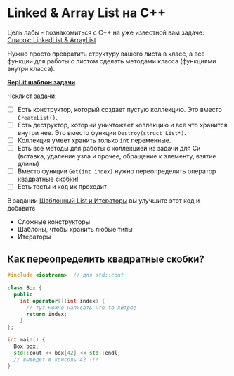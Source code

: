 # Linked & Array List на С++

Цель лабы - познакомиться с С++ на уже известной вам задаче:  [Список: LinkedList & ArrayList](/tasks_1/Список-LinkedList-&-ArrayList.md)

Нужно просто превратить структуру вашего листа в класс, а все функции для работы с листом сделать методами класса (функциями внутри класса).

[**Repl.it шаблон задачи**](https://repl.it/@IlyaSiganov/ListCPP#main.cpp)

Чеклист задачи:

- [ ]  Есть конструктор, который создает пустую коллекцию. Это вместо `CreateList()`.
- [ ]  Есть деструктор, который уничтожает коллекцию и всё что хранится внутри нее. Это вместо функции `Destroy(struct List*)`.
- [ ]  Коллекция умеет хранить только `int` переменные.
- [ ]  Есть все методы для работы с коллекцией из задачи для Си (вставка, удаление узла и прочее, обращение к элементу, взятие длины)
- [ ]  Вместо функции `Get(int index)` нужно переопределить оператор квадратные скобки!
- [ ]  Есть тесты и код их проходит

В задании [Шаблонный List и Итераторы](/tasks_2/Шаблонный-List-и-Итераторы.md)  вы улучшите этот код и добавите

- Сложные конструкторы
- Шаблоны, чтобы хранить любые типы
- Итераторы

## Как переопределить квадратные скобки?

```cpp
#include <iostream>  // для std::cout

class Box {
  public: 
    int operator[](int index) {
      // тут можно написать что-то хитрое
      return index;
    }
};

int main() {
  Box box;
  std::cout << box[42] << std::endl;
  // выведет в консоль 42 !!!
}
```
